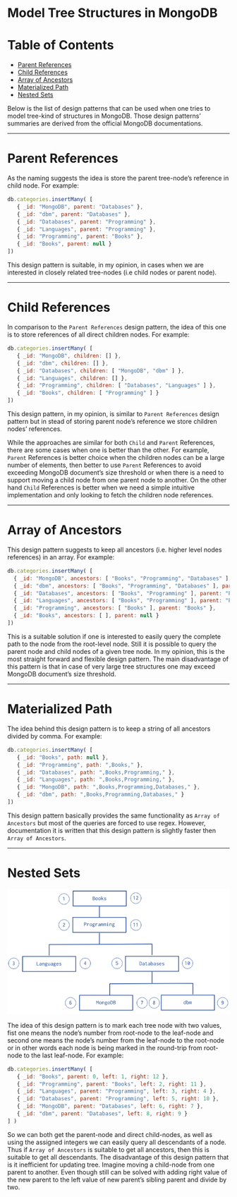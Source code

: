 # Model Tree Structures in MongoDB

# Table of Contents
- [Parent References](#parent-references)
- [Child References](#child-references)
- [Array of Ancestors](#array-of-ancestors)
- [Materialized Path](#materialized-path)
- [Nested Sets](#nested-sets)

Below is the list of design patterns that can be used when one tries to model tree-kind of structures in MongoDB. Those design patterns’ summaries are derived from the official MongoDB documentations.

---

# Parent References

As the naming suggests the idea is store the parent tree-node’s reference in child node. 
For example:

```jsx
db.categories.insertMany( [
   { _id: "MongoDB", parent: "Databases" },
   { _id: "dbm", parent: "Databases" },
   { _id: "Databases", parent: "Programming" },
   { _id: "Languages", parent: "Programming" },
   { _id: "Programming", parent: "Books" },
   { _id: "Books", parent: null }
])
```

This design pattern is suitable, in my opinion, in cases when we are interested in closely related tree-nodes (i.e child nodes or parent node). 

---

# Child References

In comparison to the `Parent References`  design pattern, the idea of this one is to store references of all direct children nodes. 
For example:

```jsx
db.categories.insertMany( [
   { _id: "MongoDB", children: [] },
   { _id: "dbm", children: [] },
   { _id: "Databases", children: [ "MongoDB", "dbm" ] },
   { _id: "Languages", children: [] },
   { _id: "Programming", children: [ "Databases", "Languages" ] },
   { _id: "Books", children: [ "Programming" ] }
])
```

This design pattern, in my opinion, is similar to `Parent References`  design pattern but in stead of storing parent node’s reference we store children nodes’ references. 

While the approaches are similar for both `Child` and `Parent` References, there are some cases when one is better than the other. For example, `Parent` References is better choice when the children nodes can be a large number of elements, then better to use `Parent` References to avoid exceeding MongoDB document’s size threshold or when there is a need to support moving a child node from one parent node to another. On the other hand `Child` References is better when we need a simple intuitive implementation and only looking to fetch the children node references.

---

# Array of Ancestors

This design pattern suggests to keep all ancestors (i.e. higher level nodes references) in an array. For example:

```jsx
db.categories.insertMany( [
  { _id: "MongoDB", ancestors: [ "Books", "Programming", "Databases" ], parent: "Databases" },
  { _id: "dbm", ancestors: [ "Books", "Programming", "Databases" ], parent: "Databases" },
  { _id: "Databases", ancestors: [ "Books", "Programming" ], parent: "Programming" },
  { _id: "Languages", ancestors: [ "Books", "Programming" ], parent: "Programming" },
  { _id: "Programming", ancestors: [ "Books" ], parent: "Books" },
  { _id: "Books", ancestors: [ ], parent: null }
])
```

This is a suitable solution if one is interested to easily query the complete path to the node from the root-level node. Still it is possible to query the parent node and child nodes of a given tree node. In my opinion, this is the most straight forward and flexible design pattern. The main disadvantage of this pattern is that in case of very large tree structures one may exceed MongoDB document’s size threshold. 

---

# Materialized Path

The idea behind this design pattern is to keep a string of all ancestors divided by comma. 
For example:

```jsx
db.categories.insertMany( [
   { _id: "Books", path: null },
   { _id: "Programming", path: ",Books," },
   { _id: "Databases", path: ",Books,Programming," },
   { _id: "Languages", path: ",Books,Programming," },
   { _id: "MongoDB", path: ",Books,Programming,Databases," },
   { _id: "dbm", path: ",Books,Programming,Databases," }
])
```

This design pattern basically provides the same functionality as `Array of Ancestors` but most of the queries are forced to use regex. However, documentation it is written that this design pattern is slightly faster then `Array of Ancestors`.

---

# Nested Sets

![Nested Sets Diagram](img/nested_sets_diagram.png)

The idea of this design pattern is to mark each tree node with two values, fist one means the node’s number from root-node to the leaf-node and second one means the node’s number from the leaf-node to the root-node or in other words each node is being marked in the round-trip from root-node to the last leaf-node. 
For example:

```jsx
db.categories.insertMany( [
   { _id: "Books", parent: 0, left: 1, right: 12 },
   { _id: "Programming", parent: "Books", left: 2, right: 11 },
   { _id: "Languages", parent: "Programming", left: 3, right: 4 },
   { _id: "Databases", parent: "Programming", left: 5, right: 10 },
   { _id: "MongoDB", parent: "Databases", left: 6, right: 7 },
   { _id: "dbm", parent: "Databases", left: 8, right: 9 }
] )
```

So we can both get the parent-node and direct child-nodes, as well as using the assigned integers we can easily query all descendants of a node. Thus if `Array of Ancestors`  is suitable to get all ancestors, then this is suitable to get all descendants. The disadvantage of this design pattern that is it inefficient for updating tree. Imagine moving a child-node from one parent to another. Even though still can be solved with adding right value of the new parent to the left value of new parent’s sibling parent and divide by two.

